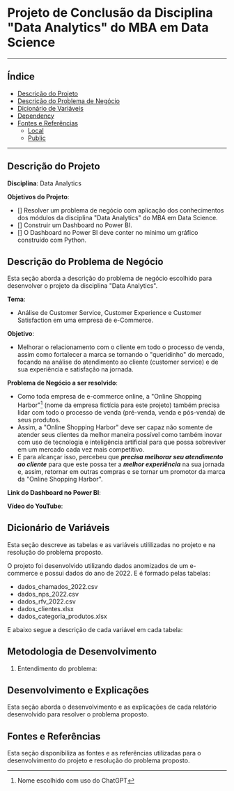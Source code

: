 # Projeto de Conclusão da Disciplina "Data Analytics" do MBA em Data Science

---

## Índice

<!--ts-->
   * [Descrição do Projeto](https://github.com/adriana-takahagui/mba-data-analytics#descrição-do-projeto)
   * [Descrição do Problema de Negócio](https://github.com/adriana-takahagui/mba-data-analytics#descrição-do-problema-de-negócio)
   * [Dicionário de Variáveis]()
   * [Dependency](#dependency)
   * [Fontes e Referências](https://github.com/adriana-takahagui/mba-data-analytics#fontes-e-refer%C3%AAncias)
     * [Local](#local)
     * [Public](#public)
<!--te-->

---

## Descrição do Projeto

**Disciplina**: Data Analytics 

**Objetivos do Projeto**: 

- [] Resolver um problema de negócio com aplicação dos conhecimentos dos módulos da disciplina "Data Analytics" do MBA em Data Science. 
- [] Construir um Dashboard no Power BI. 
- [] O Dashboard no Power BI deve conter no mínimo um gráfico construído com Python. 

## Descrição do Problema de Negócio

Esta seção aborda a descrição do problema de negócio escolhido para desenvolver o projeto da disciplina "Data Analytics".

**Tema**: 

- Análise de Customer Service, Customer Experience e Customer Satisfaction em uma empresa de e-Commerce. 

**Objetivo**: 

- Melhorar o relacionamento com o cliente em todo o processo de venda, assim como fortalecer a marca se tornando o "queridinho" do mercado, focando na análise do atendimento ao cliente (customer service) e de sua experiência e satisfação na jornada. 

**Problema de Negócio a ser resolvido**: 

- Como toda empresa de e-commerce online, a "Online Shopping Harbor"[^1] (nome da empresa fictícia para este projeto) também precisa lidar com todo o processo de venda (pré-venda, venda e pós-venda) de seus produtos. 
- Assim, a "Online Shopping Harbor" deve ser capaz não somente de atender seus clientes da melhor maneira possível como também inovar com uso de tecnologia e inteligência artificial para que possa sobreviver em um mercado cada vez mais competitivo. 
- E para alcançar isso, percebeu que ***precisa melhorar seu atendimento ao cliente*** para que este possa ter a ***melhor experiência*** na sua jornada e, assim, retornar em outras compras e se tornar um promotor da marca da "Online Shopping Harbor".

**Link do Dashboard no Power BI**:

**Vídeo do YouTube**:

## Dicionário de Variáveis

Esta seção descreve as tabelas e as variáveis utililizadas no projeto e na resolução do problema proposto.

O projeto foi desenvolvido utilizando dados anomizados de um e-commerce e possui dados do ano de 2022. E é formado pelas tabelas:
- dados_chamados_2022.csv
- dados_nps_2022.csv
- dados_rfv_2022.csv
- dados_clientes.xlsx
- dados_categoria_produtos.xlsx

E abaixo segue a descrição de cada variável em cada tabela: 





## Metodologia de Desenvolvimento


1. Entendimento do problema:

## Desenvolvimento e Explicações 

Esta seção aborda o desenvolvimento e as explicações de cada relatório desenvolvido para resolver o problema proposto.

## Fontes e Referências

Esta seção disponibiliza as fontes e as referências utilizadas para o desenvolvimento do projeto e resolução do problema proposto. 

[^1]: Nome escolhido com uso do ChatGPT
